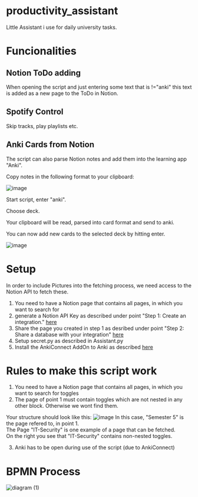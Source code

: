# productivity_assistant

Little Assistant i use for daily university tasks.


# Funcionalities
## Notion ToDo adding
When opening the script and just entering some text that is !="anki" this text is added as a new page to the ToDo in Notion.

## Spotify Control
Skip tracks, play playlists etc.  

## Anki Cards from Notion 
The script can also parse Notion notes and add them into the learning app "Anki". 

Copy notes in the following format to your clipboard: 

![image](https://user-images.githubusercontent.com/82976744/143955277-61c34c95-3bac-45a8-9a73-8f65033c7327.png)

Start script, enter "anki". 

Choose deck.

Your clipboard will be read, parsed into card format and send to anki.

You can now add new cards to the selected deck by hitting enter. 

![image](https://user-images.githubusercontent.com/82976744/143955481-1a84427e-023c-4b87-8bef-d0f66dec8359.png) 

# Setup 
In order to include Pictures into the fetching process, we need access to the Notion API to fetch these.


1. You need to have a Notion page that contains all pages, in which you want to search for 
2. generate a Notion API Key as described under point "Step 1: Create an integration." [here](https://developers.notion.com/docs/getting-started)
3. Share the page you created in step 1 as desribed under point "Step 2: Share a database with your integration" [here](https://developers.notion.com/docs/getting-started)
4. Setup secret.py as described in Assistant.py 
6. Install the AnkiConnect AddOn to Anki as described [here](https://foosoft.net/projects/anki-connect/)

# Rules to make this script work 
1. You need to have a Notion page that contains all pages, in which you want to search for toggles 
2. The page of point 1 must contain toggles which are not nested in any other block. Otherwise we wont find them. 

Your structure should look like this:
![image](https://user-images.githubusercontent.com/82976744/150239854-c721af8f-6320-4790-b32e-db7ded282007.png)
In this case, "Semester 5" is the page refered to, in point 1. <br>
The Page "IT-Security" is one example of a page that can be fetched.<br>
On the right you see that "IT-Security" contains non-nested toggles.

3. Anki has to be open during use of the script (due to AnkiConnect)



# BPMN Process
![diagram (1)](https://user-images.githubusercontent.com/82976744/148691858-e93ce0a6-89c9-425a-8fb9-82d13386b690.jpg)
